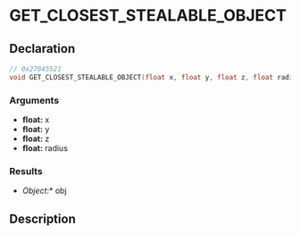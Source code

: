 # GET_CLOSEST_STEALABLE_OBJECT

## Declaration
```cpp
// 0x27045521
void GET_CLOSEST_STEALABLE_OBJECT(float x, float y, float z, float radius, Object* obj);
```

### Arguments
- **float:** x
- **float:** y
- **float:** z
- **float:** radius

### Results
- **Object*:** obj

## Description
